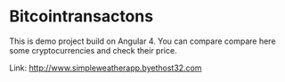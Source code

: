 # Bitcointransactons

This is demo project build on Angular 4. You can compare compare here some cryptocurrencies and check their price.

Link: http://www.simpleweatherapp.byethost32.com
